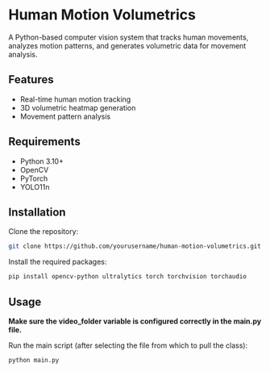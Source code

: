 # Human Motion Volumetrics
A Python-based computer vision system that tracks human movements, analyzes motion patterns, and generates volumetric data for movement analysis.

## Features
- Real-time human motion tracking
- 3D volumetric heatmap generation
- Movement pattern analysis

## Requirements
- Python 3.10+
- OpenCV
- PyTorch
- YOLO11n

## Installation
Clone the repository:
```bash
git clone https://github.com/yourusername/human-motion-volumetrics.git
```
Install the required packages:
```bash
pip install opencv-python ultralytics torch torchvision torchaudio
```
## Usage
**Make sure the video_folder variable is configured correctly in the main.py file.**

Run the main script (after selecting the file from which to pull the class):
```bash
python main.py
```
